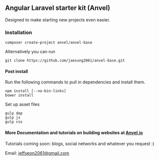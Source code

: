 ## Angular Laravel starter kit (Anvel)

Designed to make starting new projects even easier.

### Installation

```
composer create-project anvel/anvel-base
```

Alternatively you can run

```
git clone https://github.com/jaesung2061/anvel-base.git
```

#### Post install

Run the following commands to pull in dependencies and install them.

```
npm install [--no-bin-links]
bower install
```

Set up asset files

```
gulp dep
gulp js
gulp css
```

#### More Documentation and tutorials on building websites at [Anvel.io](https://anvel.io)

Tutorials coming soon: blogs, social networks and whatever you request :)

Email: jeffyeon2061@gmail.com